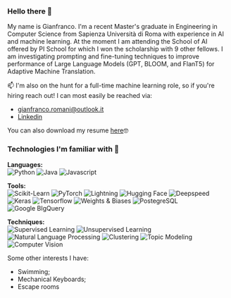 ### Hello there 👋

My name is Gianfranco. I'm a recent Master's graduate in Engineering in Computer Science from Sapienza Università di Roma with experience in AI and machine learning. At the moment I am attending the School of AI offered by PI School for which I won the scholarship with 9 other fellows. I am investigating prompting and fine-tuning techniques to improve performance of Large Language Models (GPT, BLOOM,  and FlanT5) for Adaptive Machine Translation.

📫 I'm also on the hunt for a full-time machine learning role, so if you're hiring reach out! I can most easily be reached via:

 - gianfranco.romani@outlook.it
 - [Linkedin](https://www.linkedin.com/in/gian-romani/)

You can also download my resume [here](resume_gianfranco_romani.pdf)🤓

### Technologies I'm familiar with 🔬

**Languages:**  
![Python](https://img.shields.io/badge/Python-3776AB?style=for-the-badge&logo=python&logoColor=white) ![Java](https://img.shields.io/badge/Java-ED8B00?style=for-the-badge&logo=java&logoColor=white) ![Javascript](https://img.shields.io/badge/JavaScript-F7DF1E?style=for-the-badge&logo=javascript&logoColor=black) 

**Tools:**  
![Scikit-Learn](https://img.shields.io/badge/Scikit--Learn-F7931E?style=for-the-badge&logo=scikit-learn&logoColor=white) ![PyTorch](https://img.shields.io/badge/PyTorch-EE4C2C?style=for-the-badge&logo=pytorch&logoColor=white) ![Lightning](https://img.shields.io/badge/Lightning-792DE4?style=for-the-badge&logo=pytorch-lightning&logoColor=white) ![Hugging Face](https://img.shields.io/badge/Hugging%20Face-FFBA00?style=for-the-badge&logo=hf&logoColor=white) ![Deepspeed](https://img.shields.io/badge/deepspeed-395KEL?style=for-the-badge&logo=deepspeed&logoColor=white) ![Keras](https://img.shields.io/badge/Keras-D00000?style=for-the-badge&logo=keras&logoColor=white) ![Tensorflow](https://img.shields.io/badge/Tensorflow-FF6F00?style=for-the-badge&logo=tensorflow&logoColor=white) ![Weights & Biases](https://img.shields.io/badge/Weights_&_Biases-FFBE00?style=for-the-badge&logo=WeightsAndBiases&logoColor=white) ![PostegreSQL](https://img.shields.io/badge/PostgreSQL-316192?style=for-the-badge&logo=postgresql&logoColor=white)
![Google BIgQuery](https://img.shields.io/badge/Google%20BigQuery-005CED?style=for-the-badge&logo=bigquery&logoColor=white)

**Techniques:**  
![Supervised Learning](https://img.shields.io/badge/Supervised%20Learning-7400B8?style=for-the-badge&logoColor=white) ![Unsupervised Learning](https://img.shields.io/badge/Unsupervised%20Learning-6930C3?style=for-the-badge&logoColor=white) ![Natural Language Processing](https://img.shields.io/badge/Natural%20language%20processing-48BFE3?style=for-the-badge&logoColor=white) ![Clustering](https://img.shields.io/badge/Clustering-5390D9?style=for-the-badge&logoColor=white) ![Topic Modeling](https://img.shields.io/badge/Topic%20Modeling-5390D9?style=for-the-badge&logoColor=white) ![Computer Vision](https://img.shields.io/badge/Computer%20vision-4EA8DE?style=for-the-badge&logoColor=white)

Some other interests I have:
 - Swimming;
 - Mechanical Keyboards;
 - Escape rooms
